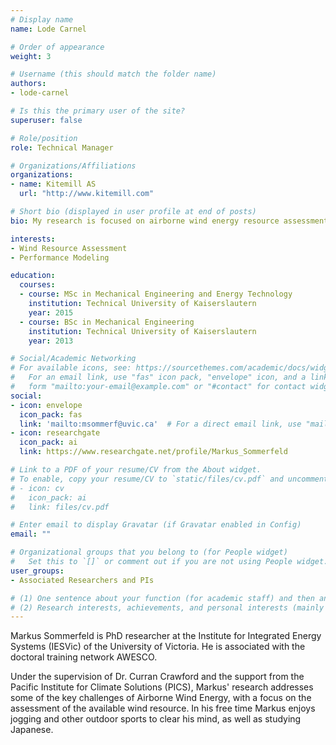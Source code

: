 ```yaml
---
# Display name
name: Lode Carnel

# Order of appearance
weight: 3

# Username (this should match the folder name)
authors:
- lode-carnel

# Is this the primary user of the site?
superuser: false

# Role/position
role: Technical Manager

# Organizations/Affiliations
organizations:
- name: Kitemill AS
  url: "http://www.kitemill.com"

# Short bio (displayed in user profile at end of posts)
bio: My research is focused on airborne wind energy resource assessment and performance modeling.

interests:
- Wind Resource Assessment
- Performance Modeling

education:
  courses:
  - course: MSc in Mechanical Engineering and Energy Technology
    institution: Technical University of Kaiserslautern
    year: 2015
  - course: BSc in Mechanical Engineering
    institution: Technical University of Kaiserslautern
    year: 2013

# Social/Academic Networking
# For available icons, see: https://sourcethemes.com/academic/docs/widgets/#icons
#   For an email link, use "fas" icon pack, "envelope" icon, and a link in the
#   form "mailto:your-email@example.com" or "#contact" for contact widget.
social:
- icon: envelope
  icon_pack: fas
  link: 'mailto:msommerf@uvic.ca'  # For a direct email link, use "mailto:test@example.org".
- icon: researchgate
  icon_pack: ai
  link: https://www.researchgate.net/profile/Markus_Sommerfeld

# Link to a PDF of your resume/CV from the About widget.
# To enable, copy your resume/CV to `static/files/cv.pdf` and uncomment the lines below.  
# - icon: cv
#   icon_pack: ai
#   link: files/cv.pdf

# Enter email to display Gravatar (if Gravatar enabled in Config)
email: ""

# Organizational groups that you belong to (for People widget)
#   Set this to `[]` or comment out if you are not using People widget.  
user_groups:
- Associated Researchers and PIs

# (1) One sentence about your function (for academic staff) and then another sentence about your role(s) within the training network
# (2) Research interests, achievements, and personal interests (mainly for researchers)
---
```

Markus Sommerfeld is PhD researcher at the Institute for Integrated Energy Systems (IESVic) of the University of Victoria. He is associated with the doctoral training network AWESCO.

Under the supervision of Dr. Curran Crawford and the support from the Pacific Institute for Climate Solutions (PICS), Markus' research addresses some of the key challenges of Airborne Wind Energy, with a focus on the assessment of the available wind resource. In his free time Markus enjoys jogging and other outdoor sports to clear his mind, as well as studying Japanese.
